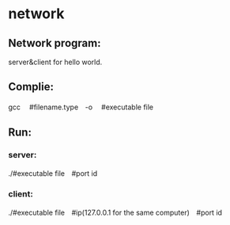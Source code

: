 # network

## Network program: 

server&client for hello world.

## Complie:


gcc 　#filename.type　-o　 #executable file

## Run:


### server:

./#executable file　#port id

### client:

./#executable file　#ip(127.0.0.1 for the same computer)　#port id
